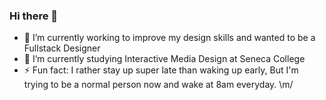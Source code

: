 ### Hi there 👋


- 🔭 I’m currently working to improve my design skills and wanted to be a Fullstack Designer
- 🌱 I’m currently studying Interactive Media Design at Seneca College
- ⚡ Fun fact: I rather stay up super late than waking up early, But I'm trying to be a normal person now and wake at 8am everyday. \m/
